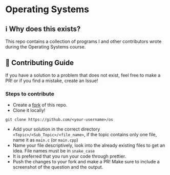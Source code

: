 # Operating Systems

## :information_source: Why does this exists?
This repo contains a collection of programs I and other contributors wrote during the Operating Systems course.

## :handshake: Contributing Guide
If you have a solution to a problem that does not exist, feel free to make a PR! or if you find a mistake, create an Issue!

### Steps to contribute
- Create a [fork](https://github.com/mhmdsami/oodp/os) of this repo.
- Clone it locally!
```
git clone https://github.com/<your-username>/os
```
- Add your solution in the correct directory ```<Topic>/<Sub_Topic>/<file_name>```, if the topic contains only one file, name it as `main.c` (or `main.cpp`) 
- Name your file descriptively, look into the already existing files to get an idea. File names must be in ```snake_case```
- It is preferred that you run your code through prettier.
- Push the changes to your fork and make a PR! Make sure to include a screenshot of the question and the output.

